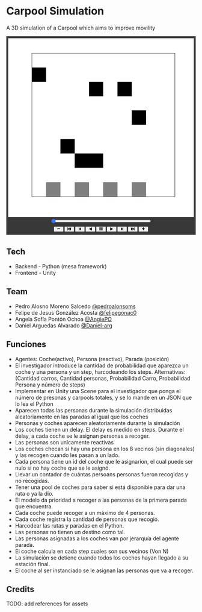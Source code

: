 # Carpool Simulation

A 3D simulation of a Carpool which aims to improve movility

![](screenshot.png)

## Tech

- Backend - Python (mesa framework)
- Frontend - Unity

## Team

- Pedro Alosno Moreno Salcedo [@pedroalonsoms](https://github.com/pedroalonsoms)
- Felipe de Jesus González Acosta [@felipegonac0](https://github.com/felipegonac0)
- Angela Sofía Pontón Ochoa [@AngiePO](https://github.com/AngiePO)
- Daniel Arguedas Alvarado [@Daniel-arg](https://github.com/Daniel-arg)

## Funciones

- Agentes: Coche(activo), Persona (reactivo), Parada (posición)
- El investigador introduce la cantidad de probabilidad que aparezca un coche y una persona y un step, harcodeando los steps. Alternativas: (Cantidad carros, Cantidad personas, Probabilidad Carro, Probabilidad Persona y número de steps)
- Implementar en Unity una Scene para el investigador que ponga el número de presonas y carpools totales, y se lo mande en un JSON que lo lea el Python
- Aparecen todas las personas durante la simulación distribuidas aleatoriamente en las paradas al igual que los coches
- Personas y coches aparecen aleatoriamente durante la simulación
- Los coches tienen un delay. El delay es medido en steps. Durante el delay, a cada coche se le asignan personas a recoger.
- Las personas son unicamente reactivas
- Los coches checan si hay una persona en los 8 vecinos (sin diagonales) y las recogen cuando les pasan a un lado.
- Cada persona tiene un id del coche que le asignarion, el cual puede ser nulo si no hay coche que se le asignó.
- Llevar un contador de cuántas persoans personas fueron recogidas y no recogidas.
- Tener una pool de coches para saber si está disponible para dar una ruta o ya la dio.
- El modelo da prioridad a recoger a las personas de la primera parada que encuentra.
- Cada coche puede recoger a un máximo de 4 personas.
- Cada coche registra la cantidad de personas que recogió.
- Harcodear las rutas y paradas en el Python.
- Las personas no tienen un destino como tal.
- Las personas asignadas a los coches van por jerarquía del agente parada.
- El coche calcula en cada step cuales son sus vecinos (Von N)
- La simulación se detiene cuando todos los coches hayan llegado a su estación final.
- El coche al ser instanciado se le asignan las personas que va a recoger.

## Credits

TODO: add references for assets

